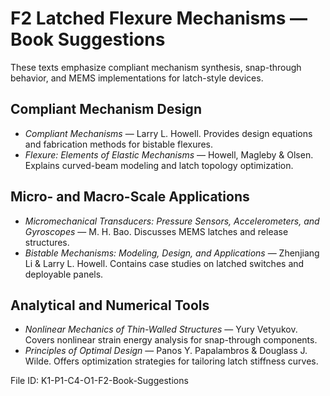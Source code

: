# F2 Latched Flexure Mechanisms — Book Suggestions

These texts emphasize compliant mechanism synthesis, snap-through behavior, and MEMS implementations for latch-style devices.

## Compliant Mechanism Design
- *Compliant Mechanisms* — Larry L. Howell. Provides design equations and fabrication methods for bistable flexures.
- *Flexure: Elements of Elastic Mechanisms* — Howell, Magleby & Olsen. Explains curved-beam modeling and latch topology optimization.

## Micro- and Macro-Scale Applications
- *Micromechanical Transducers: Pressure Sensors, Accelerometers, and Gyroscopes* — M. H. Bao. Discusses MEMS latches and release structures.
- *Bistable Mechanisms: Modeling, Design, and Applications* — Zhenjiang Li & Larry L. Howell. Contains case studies on latched switches and deployable panels.

## Analytical and Numerical Tools
- *Nonlinear Mechanics of Thin-Walled Structures* — Yury Vetyukov. Covers nonlinear strain energy analysis for snap-through components.
- *Principles of Optimal Design* — Panos Y. Papalambros & Douglass J. Wilde. Offers optimization strategies for tailoring latch stiffness curves.

File ID: K1-P1-C4-O1-F2-Book-Suggestions
